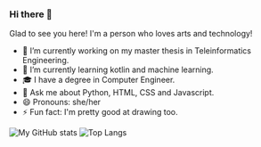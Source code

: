 ### Hi there 👋

Glad to see you here! I'm a person who loves arts and technology!

<!--
**brigida-oliveira/brigida-oliveira** is a ✨ _special_ ✨ repository because its `README.md` (this file) appears on your GitHub profile. -->

- 🔭 I’m currently working on my master thesis in Teleinformatics Engineering.
- 🌱 I’m currently learning kotlin and machine learning.
- 🎓 I have a degree in Computer Engineer. 
- 💬 Ask me about Python, HTML, CSS and Javascript.
- 😄 Pronouns: she/her
- ⚡ Fun fact: I'm pretty good at drawing too.

![My GitHub stats](https://github-readme-stats.vercel.app/api?username=brigida-oliveira&show_icons=true) ![Top Langs](https://github-readme-stats.vercel.app/api/top-langs/?username=brigida-oliveira&layout=compact)


